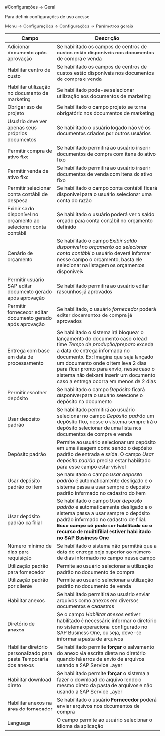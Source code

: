 #Configurações -> Geral

Para definir configurações de uso acesse

Menu -> Configurações -> Configurações -> Parâmetros gerais

|Campo|Descrição |
|---|---|
|Adicionar documento após aprovação|Se habilitado os campos de centros de custos estão disponíveis nos documentos de compra e venda|
|Habilitar centro de custo|Se habilitado os campos de centros de custos estão disponíveis nos documentos de compra e venda|
|Habilitar utilização no documento de marketing|Se habilitado pode-se selecionar utilização nos documentos de marketing|
|Obrigar uso de projeto|Se habilitado o campo projeto se torna obrigatório nos documentos de marketing|
|Usuário deve ver apenas seus próprios documentos|Se habilitado o usuário logado não vê os documentos criados por outros usuários|
|Permitir compra de ativo fixo|Se habilitado permitirá ao usuário inserir documentos de compra com itens do ativo fixo|
|Permitir venda de ativo fixo|Se habilitado permitirá ao usuário inserir documentos de venda com itens do ativo fixo|
|Permitir selecionar conta contábil de despesa|Se habilitado o campo conta contábil ficará disponível para o usuário selecionar uma conta do razão|
|Exibir saldo disponível no orçamento ao selecionar conta contábil|Se habilitado o usuário poderá ver o saldo orçado para conta contábil no orçamento definido|
|Cenário de orçamento|Se habilitado o campo *Exibir saldo disponível no orçamento ao selecionar conta contábil* o usuário deverá informar nesse campo o orçamento, basta ele selecionar na listagem os orçamentos disponíveis|
|Permitir usuário SAP editar documento gerado após aprovação|Se habilitado permitirá ao usuário editar rascunhos já aprovados|
|Permitir fornecedor editar documento gerado após aprovação|Se habilitado, o usuário *fornecedor* poderá editar documentos de compra já aprovados|
|Entrega com base em data de processamento|Se habilitado o sistema irá bloquear o lançamento do documento caso o lead time *Tempo de produção/preparo* exceda a data de entrega informada no documento. Ex: Imagine que seja lançado um documento onde o item leva 2 dias para ficar pronto para envio, nesse caso o sistema não deixará inserir um documento caso a entrega ocorra em menos de 2 dias|
|Permitir escolher depósito|Se habilitado o campo *Depósito* ficará disponível para o usuário selecione o depósito no documento|
|Usar depósito padrão|Se habilitado permitirá ao usuário selecionar no campo *Depósito padrão* um depósito fixo, nesse o sistema sempre irá o depósito selecionar de uma lista nos documentos de compra e venda|
|Depósito padrão|Permite ao usuário selecionar um depósito em uma listagem como sendo o depósito padrão de entrada e saída. O campo *Usar depósito padrão* precisa estar habilitado para esse campo estar visível|
|Usar depósito padrão do item|Se habilitado o campo *Usar depósito padrão* é automaticamente desligado e o sistema passa a usar sempre o depósito padrão informado no cadastro do item|
|Usar depósito padrão da filial|Se habilitado o campo *Usar depósito padrão* é automaticamente desligado e o sistema passa a usar sempre o depósito padrão informado no cadastro de filial. **Esse campo só pode ser habilitado se o recurso de muiltifilial estiver habilitado no SAP Business One**|
|Número mínimo de dias para requisição|Se habilitado o sistema não permitirá que a data de entrega seja superior ao número de dias informado no campo nesse campo|
|Utilização padrão para fornecedor|Permite ao usuário selecionar a utilização padrão no documento de compra|
|Utilização padrão por cliente|Permite ao usuário selecionar a utilização padrão no documento de venda
|Habilitar anexos|Se habilitado permitirá ao usuário enviar arquivos como anexos em diversos documentos e cadastros|
|Diretório de anexos|Se o campo *Habilitar anexos* estiver habilitado é necessário informar o diretório no sistema operacional configurado no SAP Business One, ou seja, deve-se informar a pasta de arquivos|
|Habilitar diretório personalizado para pasta Temporária dos anexos|Se habilitado permite **forçar** o salvamento do anexo via escrita direta no diretório quando há erros de envio de arquivos usando a SAP Service Layer|
|Habilitar download direto|Se habilitado permite **forçar** o sistema a fazer o download do arquivo lendo o mesmo direto da pasta de arquivos e não usando a SAP Service Layer|
|Habilitar anexos na área do fornecedor|Se habilitado o usuário **Fornecedor** poderá enviar arquivos nos documentos de compra|
|Language|O campo permite ao usuário selecionar o idioma da aplicação|